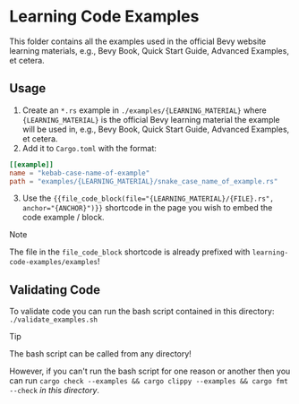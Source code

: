 # Learning Code Examples

This folder contains all the examples used in the official Bevy website learning materials, e.g., Bevy Book, Quick Start Guide, Advanced Examples, et cetera.

## Usage

1. Create an `*.rs` example in `./examples/{LEARNING_MATERIAL}` where `{LEARNING_MATERIAL}` is the official Bevy learning material the example will be used in, e.g., Bevy Book, Quick Start Guide, Advanced Examples, et cetera.
2. Add it to `Cargo.toml` with the format:

  ```toml
  [[example]]
  name = "kebab-case-name-of-example"
  path = "examples/{LEARNING_MATERIAL}/snake_case_name_of_example.rs"
  ```

3. Use the `{{file_code_block(file="{LEARNING_MATERIAL}/{FILE}.rs", anchor="{ANCHOR}")}}` shortcode in the page you wish to embed the code example / block.

> [!NOTE]
> The file in the `file_code_block` shortcode is already prefixed with `learning-code-examples/examples`!

## Validating Code

To validate code you can run the bash script contained in this directory:
`./validate_examples.sh`

>[!TIP]
> The bash script can be called from any directory!

However, if you can't run the bash script for one reason or another then you can run `cargo check --examples && cargo clippy --examples && cargo fmt --check` _in this directory_.
